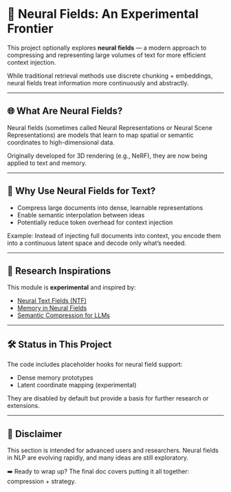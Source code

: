 # 🧬 Neural Fields: An Experimental Frontier

This project optionally explores **neural fields** — a modern approach to compressing and representing large volumes of text for more efficient context injection.

While traditional retrieval methods use discrete chunking + embeddings, neural fields treat information more continuously and abstractly.

---

## 🌐 What Are Neural Fields?

Neural fields (sometimes called Neural Representations or Neural Scene Representations) are models that learn to map spatial or semantic coordinates to high-dimensional data.

Originally developed for 3D rendering (e.g., NeRF), they are now being applied to text and memory.

---

## 🧠 Why Use Neural Fields for Text?

* Compress large documents into dense, learnable representations
* Enable semantic interpolation between ideas
* Potentially reduce token overhead for context injection

Example: Instead of injecting full documents into context, you encode them into a continuous latent space and decode only what’s needed.

---

## 🧪 Research Inspirations

This module is **experimental** and inspired by:

* [Neural Text Fields (NTF)](https://arxiv.org/abs/2209.07753)
* [Memory in Neural Fields](https://arxiv.org/abs/2306.17851)
* [Semantic Compression for LLMs](https://arxiv.org/abs/2310.02230)

---

## 🛠 Status in This Project

The code includes placeholder hooks for neural field support:

* Dense memory prototypes
* Latent coordinate mapping (experimental)

They are disabled by default but provide a basis for further research or extensions.

---

## 🚧 Disclaimer

This section is intended for advanced users and researchers. Neural fields in NLP are evolving rapidly, and many ideas are still exploratory.

➡️ Ready to wrap up? The final doc covers putting it all together: compression + strategy.
